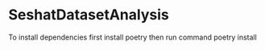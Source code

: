 # SeshatDatasetAnalysis

To install dependencies first install poetry then run command
poetry install